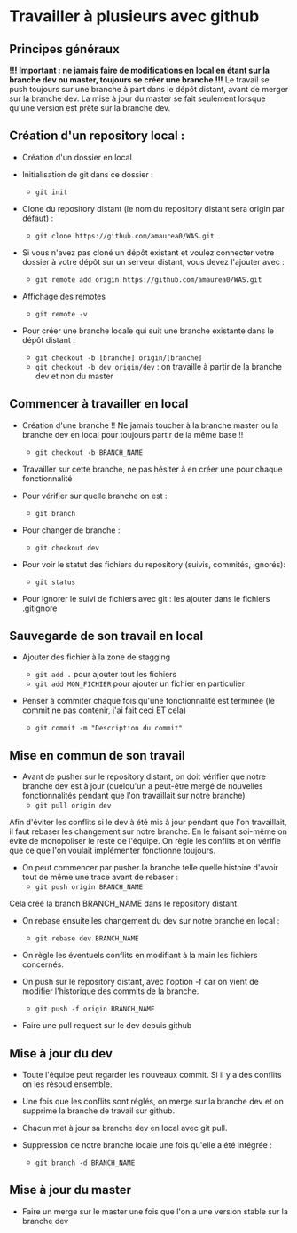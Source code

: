 # Travailler à plusieurs avec github
	
## Principes généraux

**!!! Important : ne jamais faire de modifications en local en étant sur la branche dev ou master, toujours se créer une branche !!!**
Le travail se push toujours sur une branche à part dans le dépôt distant, avant de merger sur la branche dev. La mise à jour du master se fait seulement lorsque qu'une version est prête sur la branche dev.

## Création d'un repository local :

- Création d'un dossier en local 

- Initialisation de git dans ce dossier : 
	- `git init`

- Clone du repository distant (le nom du repository distant sera origin par défaut) : 
	- `git clone https://github.com/amaurea0/WAS.git`

- Si vous n'avez pas cloné un dépôt existant et voulez connecter votre dossier à votre dépôt sur un serveur distant, vous devez l'ajouter avec : 
	- `git remote add origin https://github.com/amaurea0/WAS.git`

- Affichage des remotes 
	- `git remote -v`
	
- Pour créer une branche locale qui suit une branche existante dans le dépôt distant : 
	- `git checkout -b [branche] origin/[branche]`
	- `git checkout -b dev origin/dev` : on travaille à partir de la branche dev et non du master
	
## Commencer à travailler en local

- Création d'une branche  !! Ne jamais toucher à la branche master ou la branche dev en local pour toujours partir de la même base !!
	- `git checkout -b BRANCH_NAME`

- Travailler sur cette branche, ne pas hésiter à en créer une pour chaque fonctionnalité

- Pour vérifier sur quelle branche on est : 
	- `git branch`

- Pour changer de branche : 
	- `git checkout dev`

- Pour voir le statut des fichiers du repository (suivis, commités, ignorés): 
	- `git status`

- Pour ignorer le suivi de fichiers avec git : les ajouter dans le fichiers .gitignore

## Sauvegarde de son travail en local

- Ajouter des fichier à la zone de stagging
	- `git add .` pour ajouter tout les fichiers 
	- `git add MON_FICHIER` pour ajouter un fichier en particulier

- Penser à commiter chaque fois qu'une fonctionnalité est terminée (le commit ne pas contenir, j'ai fait ceci ET cela)
	- `git commit -m "Description du commit"` 


## Mise en commun de son travail

- Avant de pusher sur le repository distant, on doit vérifier que notre branche dev est à jour (quelqu'un a peut-être mergé de nouvelles fonctionnalités pendant que l'on travaillait sur notre branche)
	- `git pull origin dev` 

Afin d'éviter les conflits si le dev à été mis à jour pendant que l'on travaillait, il faut rebaser les changement sur notre branche. En le faisant soi-même on évite de monopoliser le reste de l'équipe. On règle les conflits et on vérifie que ce que l'on voulait implémenter fonctionne toujours.

- On peut commencer par pusher la branche telle quelle histoire d'avoir tout de même une trace avant de rebaser : 
	- `git push origin BRANCH_NAME`

Cela créé la branch BRANCH_NAME dans le repository distant.

- On rebase ensuite les changement du dev sur notre branche en local : 

	- `git rebase dev BRANCH_NAME`

- On règle les éventuels conflits en modifiant à la main les fichiers concernés.

- On push sur le repository distant, avec l'option -f car on vient de modifier l'historique des commits de la branche.
	- `git push -f origin BRANCH_NAME`

- Faire une pull request sur le dev depuis github

## Mise à jour du dev

- Toute l'équipe peut regarder les nouveaux commit. Si il y a des conflits on les résoud ensemble.

- Une fois que les conflits sont réglés, on merge sur la branche dev et on supprime la branche de travail sur github.

- Chacun met à jour sa branche dev en local avec git pull.

- Suppression de notre branche locale une fois qu'elle a été intégrée : 
	- `git branch -d BRANCH_NAME`
	

## Mise à jour du master

- Faire un merge sur le master une fois que l'on a une version stable sur la branche dev
